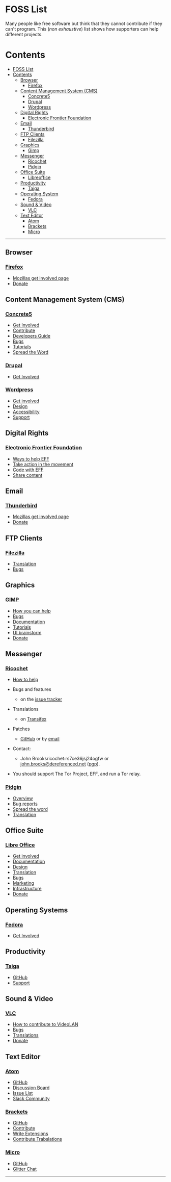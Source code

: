 # FOSS List

Many people like free software but think that they cannot contribute if they can't program. This (*non exhaustive*) list shows how supporters can help different projects.

# Contents

  - [FOSS List](#foss-list)
  - [Contents](#contents)
    - [Browser](#browser)
      - [Firefox](#firefox)
    - [Content Management System (CMS)](#content-management-system-cms)
      - [Concrete5](#concrete5)
      - [Drupal](#drupal)
      - [Wordpress](#wordpress)
    - [Digital Rights](#digital-rights)
      - [Electronic Frontier Foundation](#electronic-frontier-foundation)
    - [Email](#email)
      - [Thunderbird](#thunderbird)
    - [FTP Clients](#ftp-clients)
      - [Filezilla](#filezilla)
    - [Graphics](#graphics)
      - [Gimp](#gimp)
    - [Messenger](#messenger)
      - [Ricochet](#ricochet)
      - [Pidgin](#pidgin)
    - [Office Suite](#office-suite)
      - [Libreoffice](#libreoffice)
    - [Productivity](#productivity)
      - [Taiga](#taiga)
    - [Operating System](#operating-system)
      - [Fedora](#fedora)
    - [Sound & Video](#sound--video)
      - [VLC](#vlc)
    - [Text Editor](#text-editor)
      - [Atom](#atom)
      - [Brackets](#brackets)
      - [Micro](#micro)

---

## Browser

### [Firefox](https://www.mozilla.org/en-US/firefox/products/)

* [Mozillas get involved page](https://support.mozilla.org/en-US/get-involved)
* [Donate](https://donate.mozilla.org/en-US/)


## Content Management System (CMS)

### [Concrete5](https://www.concrete5.org/)

* [Get Involved](http://www.concrete5.org/developers)
* [Contribute](http://documentation.concrete5.org/contribute)
* [Developers Guide](http://documentation.concrete5.org/developers)
* [Bugs](https://www.concrete5.org/developers/bugs/5-7-5-9/)
* [Tutorials](http://documentation.concrete5.org/tutorials)
* [Spread the Word](https://www.concrete5.org/marketplace/swag)

### [Drupal](https://www.drupal.org/)

* [Get Involved](https://www.drupal.org/getting-involved)

### [Wordpress](https://wordpress.org/)

* [Get involved](https://make.wordpress.org/)
* [Design](https://make.wordpress.org/design)
* [Accessibility](https://make.wordpress.org/accessibility/)
* [Support](https://make.wordpress.org/support/)


## Digital Rights

### [Electronic Frontier Foundation](https://www.eff.org)

* [Ways to help EFF](https://www.eff.org/helpout)
* [Take action in the movement](https://act.eff.org/)
* [Code with EFF](https://www.eff.org/about/opportunities/volunteer/coding-with-eff)
* [Share content](https://www.eff.org/press)


## Email

### [Thunderbird](https://www.mozilla.org/en-US/thunderbird//)

* [Mozillas get involved page](https://support.mozilla.org/en-US/get-involved)
* [Donate](https://donate.mozilla.org/en-US/)


## FTP Clients

### [Filezilla](https://filezilla-project.org/)

* [Translation](https://filezilla-project.org/translations.php)
* [Bugs](https://trac.filezilla-project.org/)


## Graphics

### [GIMP](https://www.gimp.org/)

* [How you can help](https://www.gimp.org/develop/)
* [Bugs](https://www.gimp.org/bugs/)
* [Documentation](https://www.gimp.org/docs/)
* [Tutorials](https://www.gimp.org/tutorials/)
* [UI brainstorm](https://gimp-brainstorm.blogspot.de/)
* [Donate](https://www.gimp.org/donating/)


## Messenger

### [Ricochet](https://ricochet.im/)

* [How to help](https://ricochet.im/#how-to-help)

* Bugs and features
  * on the [issue tracker](https://github.com/ricochet-im/ricochet/issues)
* Translations
  * on [Transifex](https://www.transifex.com/projects/p/ricochet/) 
* Patches     
  * [GitHub](https://github.com/ricochet-im/ricochet) or by [email](john.brooks@dereferenced.net)
* Contact:    
  * John Brooksricochet:rs7ce36jsj24ogfw or john.brooks@dereferenced.net ([pgp](https://ricochet.im/john-brooks.asc)).
* You should support The Tor Project, EFF, and run a Tor relay.
  
### [Pidgin](https://pidgin.im/)

* [Overview](https://developer.pidgin.im/)
* [Bug reports](https://developer.pidgin.im/wiki/TipsForBugReports)
* [Spread the word](https://developer.pidgin.im/wiki/SpreadPidginAvatars)
* [Translation](https://developer.pidgin.im/wiki/TipsForTranslators)


## Office Suite

### [Libre Office](https://www.libreoffice.org/)

* [Get involved](https://www.libreoffice.org/community/get-involved/)
* [Documentation](https://www.libreoffice.org/community/get-involved/#docs)
* [Design](https://wiki.documentfoundation.org/Design)
* [Translation](https://www.libreoffice.org/community/localization/)
* [Bugs](https://www.libreoffice.org/community/get-involved/#qa)
* [Marketing](https://www.libreoffice.org/community/get-involved/#marketing)
* [Infrastructure](https://www.libreoffice.org/community/infrastructure/)
* [Donate](https://www.libreoffice.org/donate/)


## Operating Systems

### [Fedora](https://getfedora.org/)

* [Get Involved](https://fedoraproject.org/wiki/Join)


## Productivity

### [Taiga](https://taiga.io/)

* [GitHub](https://github.com/taigaio/)
* [Support](https://tree.taiga.io/support/)


## Sound & Video

### [VLC](https://www.videolan.org/vlc/)

* [How to contribute to VideoLAN](https://www.videolan.org/contribute.html)
* [Bugs](https://trac.videolan.org/vlc)
* [Translations](https://www.videolan.org/developers/i18n/transifex-howto.html)
* [Donate](https://www.videolan.org/contribute.html#money)


## Text Editor

### [Atom](https://atom.io/)

* [GitHub](https://github.com/atom/atom)
* [Discussion Board](https://github.com/atom/atom)
* [Issue List](https://github.com/atom/atom/issues)
* [Slack Community](http://atom-slack.herokuapp.com/)

### [Brackets](http://brackets.io/)

* [GitHub](https://github.com/adobe/brackets)
* [Contribute](http://brackets.io/contribute.html)
* [Write Extensions](https://github.com/adobe/brackets/wiki/How-to-Write-Extensions)
* [Contribute Trabslations](https://github.com/adobe/brackets/blob/master/src/nls/README.md)

### [Micro](https://micro-editor.github.io/index.html)

* [GitHub](https://github.com/zyedidia/micro)
* [Glitter Chat](https://gitter.im/zyedidia/micro)

---
